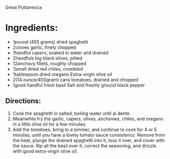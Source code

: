 Great Puttanesca

# Ingredients:
- 1pound (455 grams) dried spaghetti
- 2cloves garlic, finely chopped
- 1handful capers, soaked in water and drained
- 2handfuls big black olives, pitted
- 12anchovy fillets, roughly chopped
- 3small dried red chiles, crumbled
- 1tablespoon dried oregano
Extra-virgin olive oil
- 2(14 ounce/400gram) cans tomatoes, drained and chopped
- 1good handful fresh basil
Salt and freshly ground black pepper


## Directions:
1. Cook the spaghetti in salted, boiling water until al dente.
2. Meanwhile fry the garlic, capers, olives, anchovies, chiles, and oregano in a little olive oil for a few minutes.
3. Add the tomatoes, bring to a simmer, and continue to cook for 4 or 5 minutes, until you have a lovely tomato sauce consistency. Remove from the heat, plunge the drained spaghetti into it, toss it over, and cover with the sauce. Rip all the basil over it, correct the seasoning, and drizzle with good extra-virgin olive oil.

